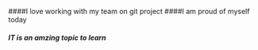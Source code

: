 ####I love working with my team on git project
####I am proud of myself today
##### IT is an amzing topic to learn